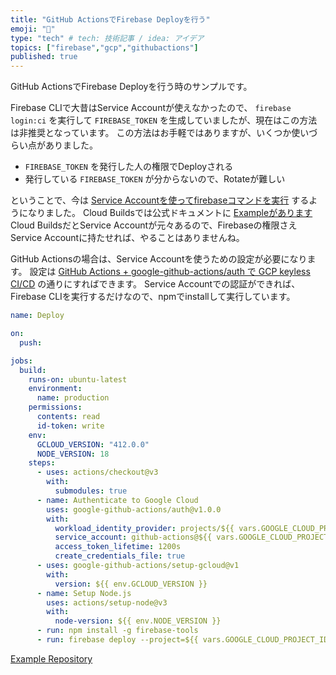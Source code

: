 ```yaml
---
title: "GitHub ActionsでFirebase Deployを行う"
emoji: "🦁"
type: "tech" # tech: 技術記事 / idea: アイデア
topics: ["firebase","gcp","githubactions"]
published: true
---
```


GitHub ActionsでFirebase Deployを行う時のサンプルです。

Firebase CLIで大昔はService Accountが使えなかったので、 `firebase login:ci` を実行して `FIREBASE_TOKEN` を生成していましたが、現在はこの方法は非推奨となっています。
この方法はお手軽ではありますが、いくつか使いづらい点がありました。

* `FIREBASE_TOKEN` を発行した人の権限でDeployされる
* 発行している `FIREBASE_TOKEN` が分からないので、Rotateが難しい

ということで、今は [Service Accountを使ってfirebaseコマンドを実行](https://github.com/firebase/firebase-tools#using-with-ci-systems) するようになりました。
Cloud Buildsでは公式ドキュメントに [Exampleがあります](https://cloud.google.com/build/docs/deploying-builds/deploy-firebase) 
Cloud BuildsだとService Accountが元々あるので、Firebaseの権限さえService Accountに持たせれば、やることはありませんね。

GitHub Actionsの場合は、Service Accountを使うための設定が必要になります。
設定は [GitHub Actions + google-github-actions/auth で GCP keyless CI/CD](https://zenn.dev/vvakame/articles/gha-and-gcp-workload-identity) の通りにすればできます。
Service Accountでの認証ができれば、Firebase CLIを実行するだけなので、npmでinstallして実行しています。

``` deploy.yaml
name: Deploy

on:
  push:

jobs:
  build:
    runs-on: ubuntu-latest
    environment: 
      name: production
    permissions:
      contents: read
      id-token: write
    env:
      GCLOUD_VERSION: "412.0.0"
      NODE_VERSION: 18
    steps:
      - uses: actions/checkout@v3
        with:
          submodules: true
      - name: Authenticate to Google Cloud
        uses: google-github-actions/auth@v1.0.0
        with:
          workload_identity_provider: projects/${{ vars.GOOGLE_CLOUD_PROJECT_NUMBER }}/locations/global/workloadIdentityPools/github-actions/providers/gha-provider
          service_account: github-actions@${{ vars.GOOGLE_CLOUD_PROJECT_ID }}.iam.gserviceaccount.com
          access_token_lifetime: 1200s
          create_credentials_file: true
      - uses: google-github-actions/setup-gcloud@v1
        with:
          version: ${{ env.GCLOUD_VERSION }}
      - name: Setup Node.js
        uses: actions/setup-node@v3
        with:
          node-version: ${{ env.NODE_VERSION }}
      - run: npm install -g firebase-tools
      - run: firebase deploy --project=${{ vars.GOOGLE_CLOUD_PROJECT_ID }} --only=hosting
```

[Example Repository](https://github.com/sinmetal/firebase-deploy)
